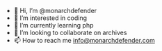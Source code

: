 - 👋 Hi, I’m @monarchdefender
- 👀 I’m interested in coding
- 🌱 I’m currently learning php
- 💞️ I’m looking to collaborate on archives
- 📫 How to reach me info@monarchdefender.com

<!---
monarchdefender/monarchdefender is a ✨ special ✨ repository because its `README.md` (this file) appears on your GitHub profile.
You can click the Preview link to take a look at your changes.
--->
